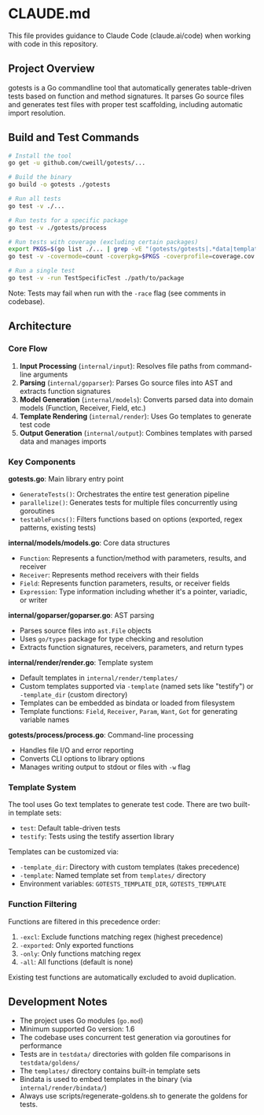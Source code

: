 # CLAUDE.md

This file provides guidance to Claude Code (claude.ai/code) when working with code in this repository.

## Project Overview

gotests is a Go commandline tool that automatically generates table-driven tests based on function and method signatures. It parses Go source files and generates test files with proper test scaffolding, including automatic import resolution.

## Build and Test Commands

```bash
# Install the tool
go get -u github.com/cweill/gotests/...

# Build the binary
go build -o gotests ./gotests

# Run all tests
go test -v ./...

# Run tests for a specific package
go test -v ./gotests/process

# Run tests with coverage (excluding certain packages)
export PKGS=$(go list ./... | grep -vE "(gotests/gotests|.*data|templates)" | tr -s '\n' ',' | sed 's/.{1}$//')
go test -v -covermode=count -coverpkg=$PKGS -coverprofile=coverage.cov

# Run a single test
go test -v -run TestSpecificTest ./path/to/package
```

Note: Tests may fail when run with the `-race` flag (see comments in codebase).

## Architecture

### Core Flow

1. **Input Processing** (`internal/input`): Resolves file paths from command-line arguments
2. **Parsing** (`internal/goparser`): Parses Go source files into AST and extracts function signatures
3. **Model Generation** (`internal/models`): Converts parsed data into domain models (Function, Receiver, Field, etc.)
4. **Template Rendering** (`internal/render`): Uses Go templates to generate test code
5. **Output Generation** (`internal/output`): Combines templates with parsed data and manages imports

### Key Components

**gotests.go**: Main library entry point
- `GenerateTests()`: Orchestrates the entire test generation pipeline
- `parallelize()`: Generates tests for multiple files concurrently using goroutines
- `testableFuncs()`: Filters functions based on options (exported, regex patterns, existing tests)

**internal/models/models.go**: Core data structures
- `Function`: Represents a function/method with parameters, results, and receiver
- `Receiver`: Represents method receivers with their fields
- `Field`: Represents function parameters, results, or receiver fields
- `Expression`: Type information including whether it's a pointer, variadic, or writer

**internal/goparser/goparser.go**: AST parsing
- Parses source files into `ast.File` objects
- Uses `go/types` package for type checking and resolution
- Extracts function signatures, receivers, parameters, and return types

**internal/render/render.go**: Template system
- Default templates in `internal/render/templates/`
- Custom templates supported via `-template` (named sets like "testify") or `-template_dir` (custom directory)
- Templates can be embedded as bindata or loaded from filesystem
- Template functions: `Field`, `Receiver`, `Param`, `Want`, `Got` for generating variable names

**gotests/process/process.go**: Command-line processing
- Handles file I/O and error reporting
- Converts CLI options to library options
- Manages writing output to stdout or files with `-w` flag

### Template System

The tool uses Go text templates to generate test code. There are two built-in template sets:
- `test`: Default table-driven tests
- `testify`: Tests using the testify assertion library

Templates can be customized via:
- `-template_dir`: Directory with custom templates (takes precedence)
- `-template`: Named template set from `templates/` directory
- Environment variables: `GOTESTS_TEMPLATE_DIR`, `GOTESTS_TEMPLATE`

### Function Filtering

Functions are filtered in this precedence order:
1. `-excl`: Exclude functions matching regex (highest precedence)
2. `-exported`: Only exported functions
3. `-only`: Only functions matching regex
4. `-all`: All functions (default is none)

Existing test functions are automatically excluded to avoid duplication.

## Development Notes

- The project uses Go modules (`go.mod`)
- Minimum supported Go version: 1.6
- The codebase uses concurrent test generation via goroutines for performance
- Tests are in `testdata/` directories with golden file comparisons in `testdata/goldens/`
- The `templates/` directory contains built-in template sets
- Bindata is used to embed templates in the binary (via `internal/render/bindata/`)
- Always use scripts/regenerate-goldens.sh to generate the goldens for tests.